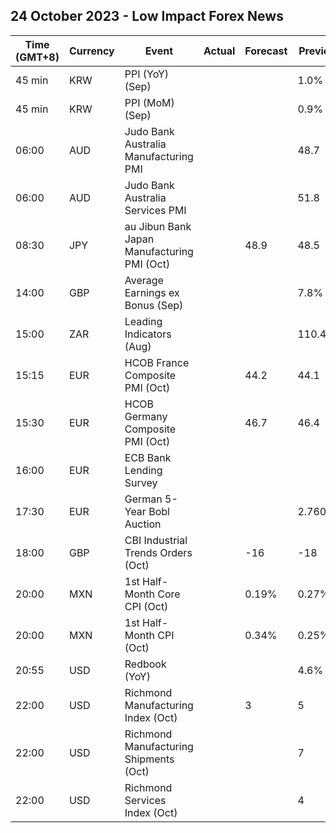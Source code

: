 ## 24 October 2023 - Low Impact Forex News

| Time (GMT+8) | Currency | Event | Actual | Forecast | Previous |
|------|----------|-------|--------|----------|----------|
| 45 min | KRW | PPI (YoY) (Sep) |  |  | 1.0% |
| 45 min | KRW | PPI (MoM) (Sep) |  |  | 0.9% |
| 06:00 | AUD | Judo Bank Australia Manufacturing PMI |  |  | 48.7 |
| 06:00 | AUD | Judo Bank Australia Services PMI |  |  | 51.8 |
| 08:30 | JPY | au Jibun Bank Japan Manufacturing PMI (Oct) |  | 48.9 | 48.5 |
| 14:00 | GBP | Average Earnings ex Bonus (Sep) |  |  | 7.8% |
| 15:00 | ZAR | Leading Indicators (Aug) |  |  | 110.40% |
| 15:15 | EUR | HCOB France Composite PMI (Oct) |  | 44.2 | 44.1 |
| 15:30 | EUR | HCOB Germany Composite PMI (Oct) |  | 46.7 | 46.4 |
| 16:00 | EUR | ECB Bank Lending Survey |  |  |  |
| 17:30 | EUR | German 5-Year Bobl Auction |  |  | 2.760% |
| 18:00 | GBP | CBI Industrial Trends Orders (Oct) |  | -16 | -18 |
| 20:00 | MXN | 1st Half-Month Core CPI (Oct) |  | 0.19% | 0.27% |
| 20:00 | MXN | 1st Half-Month CPI (Oct) |  | 0.34% | 0.25% |
| 20:55 | USD | Redbook (YoY) |  |  | 4.6% |
| 22:00 | USD | Richmond Manufacturing Index (Oct) |  | 3 | 5 |
| 22:00 | USD | Richmond Manufacturing Shipments (Oct) |  |  | 7 |
| 22:00 | USD | Richmond Services Index (Oct) |  |  | 4 |
